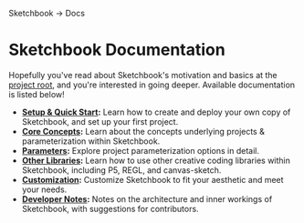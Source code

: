 Sketchbook -> Docs

# Sketchbook Documentation

Hopefully you've read about Sketchbook's motivation and basics at the [project root](../), and you're interested in going deeper. Available documentation is listed below!

-   **[Setup & Quick Start](./setup.md):** Learn how to create and deploy your own copy of Sketchbook, and set up your first project.
-   **[Core Concepts](./core-concepts.md):** Learn about the concepts underlying projects & parameterization within Sketchbook.
-   **[Parameters](./params.md):** Explore project parameterization options in detail.
-   **[Other Libraries](./customization.md):** Learn how to use other creative coding libraries within Sketchbook, including P5, REGL, and canvas-sketch.
-   **[Customization](./customization.md):** Customize Sketchbook to fit your aesthetic and meet your needs.
-   **[Developer Notes](./dev-notes.md):** Notes on the architecture and inner workings of Sketchbook, with suggestions for contributors.
